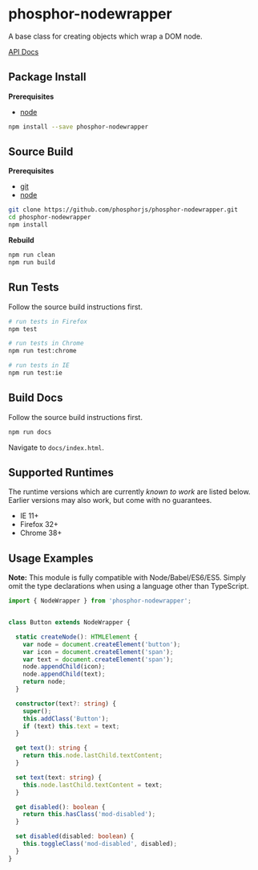 phosphor-nodewrapper
====================

A base class for creating objects which wrap a DOM node.

[API Docs](http://phosphorjs.github.io/phosphor-nodewrapper/api/)


Package Install
---------------

**Prerequisites**
- [node](http://nodejs.org/)

```bash
npm install --save phosphor-nodewrapper
```


Source Build
------------

**Prerequisites**
- [git](http://git-scm.com/)
- [node](http://nodejs.org/)

```bash
git clone https://github.com/phosphorjs/phosphor-nodewrapper.git
cd phosphor-nodewrapper
npm install
```

**Rebuild**
```bash
npm run clean
npm run build
```


Run Tests
---------

Follow the source build instructions first.

```bash
# run tests in Firefox
npm test

# run tests in Chrome
npm run test:chrome

# run tests in IE
npm run test:ie
```


Build Docs
----------

Follow the source build instructions first.

```bash
npm run docs
```

Navigate to `docs/index.html`.


Supported Runtimes
------------------

The runtime versions which are currently *known to work* are listed below.
Earlier versions may also work, but come with no guarantees.

- IE 11+
- Firefox 32+
- Chrome 38+


Usage Examples
--------------

**Note:** This module is fully compatible with Node/Babel/ES6/ES5. Simply
omit the type declarations when using a language other than TypeScript.

```typescript
import { NodeWrapper } from 'phosphor-nodewrapper';


class Button extends NodeWrapper {

  static createNode(): HTMLElement {
    var node = document.createElement('button');
    var icon = document.createElement('span');
    var text = document.createElement('span');
    node.appendChild(icon);
    node.appendChild(text);
    return node;
  }

  constructor(text?: string) {
    super();
    this.addClass('Button');
    if (text) this.text = text;
  }

  get text(): string {
    return this.node.lastChild.textContent;
  }

  set text(text: string) {
    this.node.lastChild.textContent = text;
  }

  get disabled(): boolean {
    return this.hasClass('mod-disabled');
  }

  set disabled(disabled: boolean) {
    this.toggleClass('mod-disabled', disabled);
  }
}
```
